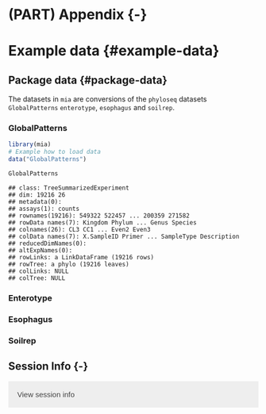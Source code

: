 # (PART) Appendix {-}

# Example data {#example-data}

<script>
document.addEventListener("click", function (event) {
    if (event.target.classList.contains("rebook-collapse")) {
        event.target.classList.toggle("active");
        var content = event.target.nextElementSibling;
        if (content.style.display === "block") {
            content.style.display = "none";
        } else {
            content.style.display = "block";
        }
    }
})
</script>

<style>
.rebook-collapse {
  background-color: #eee;
  color: #444;
  cursor: pointer;
  padding: 18px;
  width: 100%;
  border: none;
  text-align: left;
  outline: none;
  font-size: 15px;
}

.rebook-content {
  padding: 0 18px;
  display: none;
  overflow: hidden;
  background-color: #f1f1f1;
}
</style>

## Package data {#package-data}

The datasets in `mia` are conversions of the `phyloseq` datasets 
`GlobalPatterns` `enterotype`, `esophagus` and `soilrep`.

### GlobalPatterns


```r
library(mia)
# Example how to load data
data("GlobalPatterns")

GlobalPatterns
```

```
## class: TreeSummarizedExperiment 
## dim: 19216 26 
## metadata(0):
## assays(1): counts
## rownames(19216): 549322 522457 ... 200359 271582
## rowData names(7): Kingdom Phylum ... Genus Species
## colnames(26): CL3 CC1 ... Even2 Even3
## colData names(7): X.SampleID Primer ... SampleType Description
## reducedDimNames(0):
## altExpNames(0):
## rowLinks: a LinkDataFrame (19216 rows)
## rowTree: a phylo (19216 leaves)
## colLinks: NULL
## colTree: NULL
```

### Enterotype


### Esophagus


### Soilrep


## Session Info {-}

<button class="rebook-collapse">View session info</button>
<div class="rebook-content">
```
R version 4.0.3 (2020-10-10)
Platform: x86_64-pc-linux-gnu (64-bit)
Running under: Ubuntu 20.04 LTS

Matrix products: default
BLAS/LAPACK: /usr/lib/x86_64-linux-gnu/openblas-pthread/libopenblasp-r0.3.8.so

locale:
 [1] LC_CTYPE=en_US.UTF-8       LC_NUMERIC=C              
 [3] LC_TIME=en_US.UTF-8        LC_COLLATE=en_US.UTF-8    
 [5] LC_MONETARY=en_US.UTF-8    LC_MESSAGES=C             
 [7] LC_PAPER=en_US.UTF-8       LC_NAME=C                 
 [9] LC_ADDRESS=C               LC_TELEPHONE=C            
[11] LC_MEASUREMENT=en_US.UTF-8 LC_IDENTIFICATION=C       

attached base packages:
[1] parallel  stats4    stats     graphics  grDevices utils     datasets 
[8] methods   base     

other attached packages:
 [1] mia_0.98.15                      MicrobiomeExperiment_0.99.0.9014
 [3] Biostrings_2.58.0                XVector_0.30.0                  
 [5] TreeSummarizedExperiment_1.6.2   SingleCellExperiment_1.12.0     
 [7] SummarizedExperiment_1.20.0      Biobase_2.50.0                  
 [9] GenomicRanges_1.42.0             GenomeInfoDb_1.26.2             
[11] IRanges_2.24.0                   S4Vectors_0.28.1                
[13] BiocGenerics_0.36.0              MatrixGenerics_1.2.0            
[15] matrixStats_0.57.0               BiocStyle_2.18.1                
[17] rebook_1.0.0                     BiocManager_1.30.10             

loaded via a namespace (and not attached):
 [1] viridis_0.5.1             tidyr_1.1.2              
 [3] BiocSingular_1.6.0        viridisLite_0.3.0        
 [5] DelayedMatrixStats_1.12.1 scuttle_1.0.3            
 [7] vipor_0.4.5               GenomeInfoDbData_1.2.4   
 [9] yaml_2.2.1                pillar_1.4.7             
[11] lattice_0.20-41           glue_1.4.2               
[13] beachmat_2.6.2            digest_0.6.27            
[15] colorspace_2.0-0          htmltools_0.5.0          
[17] Matrix_1.2-18             XML_3.99-0.5             
[19] pkgconfig_2.0.3           bookdown_0.21            
[21] zlibbioc_1.36.0           purrr_0.3.4              
[23] scales_1.1.1              processx_3.4.5           
[25] BiocParallel_1.24.1       tibble_3.0.4             
[27] generics_0.1.0            ggplot2_3.3.2            
[29] ellipsis_0.3.1            magrittr_2.0.1           
[31] crayon_1.3.4              CodeDepends_0.6.5        
[33] evaluate_0.14             ps_1.5.0                 
[35] nlme_3.1-150              beeswarm_0.2.3           
[37] graph_1.68.0              tools_4.0.3              
[39] scater_1.18.3             lifecycle_0.2.0          
[41] stringr_1.4.0             munsell_0.5.0            
[43] DelayedArray_0.16.0       irlba_2.3.3              
[45] callr_3.5.1               compiler_4.0.3           
[47] rsvd_1.0.3                rlang_0.4.9              
[49] grid_4.0.3                RCurl_1.98-1.2           
[51] BiocNeighbors_1.8.2       bitops_1.0-6             
[53] rmarkdown_2.5             gtable_0.3.0             
[55] codetools_0.2-18          R6_2.5.0                 
[57] gridExtra_2.3             knitr_1.30               
[59] dplyr_1.0.2               ape_5.4-1                
[61] stringi_1.5.3             ggbeeswarm_0.6.0         
[63] Rcpp_1.0.5                vctrs_0.3.5              
[65] tidyselect_1.1.0          xfun_0.19                
[67] sparseMatrixStats_1.2.0  
```
</div>

